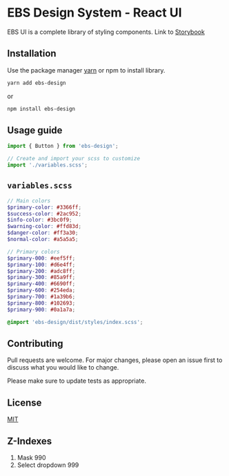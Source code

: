 # EBS Design System - React UI

EBS UI is a complete library of styling components. Link to [Storybook](https://ebs-integrator.github.io/ebs-design/)

## Installation

Use the package manager [yarn](https://classic.yarnpkg.com/en/docs/install/#debian-stable) or npm to install library.

```bash
yarn add ebs-design
```

or

```bash
npm install ebs-design
```

## Usage guide

```javascript
import { Button } from 'ebs-design';

// Create and import your scss to customize
import './variables.scss';
```

## `variables.scss`

```scss
// Main colors
$primary-color: #3366ff;
$success-color: #2ac952;
$info-color: #3bc0f9;
$warning-color: #ffd83d;
$danger-color: #ff3a30;
$normal-color: #a5a5a5;

// Primary colors
$primary-000: #eef5ff;
$primary-100: #d6e4ff;
$primary-200: #adc8ff;
$primary-300: #85a9ff;
$primary-400: #6690ff;
$primary-600: #254eda;
$primary-700: #1a39b6;
$primary-800: #102693;
$primary-900: #0a1a7a;

@import 'ebs-design/dist/styles/index.scss';
```

## Contributing

Pull requests are welcome. For major changes, please open an issue first to discuss what you would like to change.

Please make sure to update tests as appropriate.

## License

[MIT](https://choosealicense.com/licenses/mit/)

## Z-Indexes

1. Mask 990
2. Select dropdown 999
